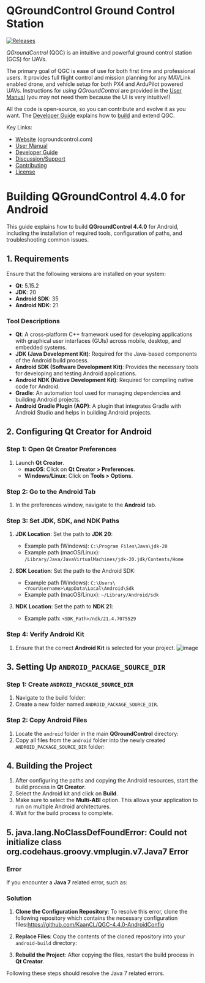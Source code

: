 # QGroundControl Ground Control Station

[![Releases](https://img.shields.io/github/release/mavlink/QGroundControl.svg)](https://github.com/mavlink/QGroundControl/releases)

*QGroundControl* (QGC) is an intuitive and powerful ground control station (GCS) for UAVs.

The primary goal of QGC is ease of use for both first time and professional users.
It provides full flight control and mission planning for any MAVLink enabled drone, and vehicle setup for both PX4 and ArduPilot powered UAVs. Instructions for *using QGroundControl* are provided in the [User Manual](https://docs.qgroundcontrol.com/en/) (you may not need them because the UI is very intuitive!)

All the code is open-source, so you can contribute and evolve it as you want.
The [Developer Guide](https://dev.qgroundcontrol.com/en/) explains how to [build](https://dev.qgroundcontrol.com/en/getting_started/) and extend QGC.


Key Links:
* [Website](http://qgroundcontrol.com) (qgroundcontrol.com)
* [User Manual](https://docs.qgroundcontrol.com/en/)
* [Developer Guide](https://dev.qgroundcontrol.com/en/)
* [Discussion/Support](https://docs.qgroundcontrol.com/en/Support/Support.html)
* [Contributing](https://dev.qgroundcontrol.com/en/contribute/)
* [License](https://github.com/mavlink/qgroundcontrol/blob/master/COPYING.md)

# Building QGroundControl 4.4.0 for Android

This guide explains how to build **QGroundControl 4.4.0** for Android, including the installation of required tools, configuration of paths, and troubleshooting common issues.

## 1. Requirements

Ensure that the following versions are installed on your system:

- **Qt**: 5.15.2
- **JDK**: 20
- **Android SDK**: 35
- **Android NDK**: 21

### Tool Descriptions
- **Qt**: A cross-platform C++ framework used for developing applications with graphical user interfaces (GUIs) across mobile, desktop, and embedded systems.
- **JDK (Java Development Kit)**: Required for the Java-based components of the Android build process.
- **Android SDK (Software Development Kit)**: Provides the necessary tools for developing and testing Android applications.
- **Android NDK (Native Development Kit)**: Required for compiling native code for Android.
- **Gradle**: An automation tool used for managing dependencies and building Android projects.
- **Android Gradle Plugin (AGP)**: A plugin that integrates Gradle with Android Studio and helps in building Android projects.

## 2. Configuring Qt Creator for Android

### Step 1: Open Qt Creator Preferences
1. Launch **Qt Creator**.
   - **macOS**: Click on **Qt Creator > Preferences**.
   - **Windows/Linux**: Click on **Tools > Options**.

### Step 2: Go to the Android Tab
1. In the preferences window, navigate to the **Android** tab.

### Step 3: Set JDK, SDK, and NDK Paths
1. **JDK Location**: Set the path to **JDK 20**:
   - Example path (Windows): `C:\Program Files\Java\jdk-20`
   - Example path (macOS/Linux): `/Library/Java/JavaVirtualMachines/jdk-20.jdk/Contents/Home`
   
2. **SDK Location**: Set the path to the Android SDK:
   - Example path (Windows): `C:\Users\<YourUsername>\AppData\Local\Android\Sdk`
   - Example path (macOS/Linux): `~/Library/Android/sdk`
   
3. **NDK Location**: Set the path to **NDK 21**:
   - Example path: `<SDK_Path>/ndk/21.4.7075529`

### Step 4: Verify Android Kit
1. Ensure that the correct **Android Kit** is selected for your project.
 ![image](https://github.com/user-attachments/assets/0f913b7e-0b49-4673-b47b-156fca1664bc)


## 3. Setting Up `ANDROID_PACKAGE_SOURCE_DIR`

### Step 1: Create `ANDROID_PACKAGE_SOURCE_DIR`
1. Navigate to the build folder:
2. Create a new folder named `ANDROID_PACKAGE_SOURCE_DIR`.

### Step 2: Copy Android Files
1. Locate the `android` folder in the main **QGroundControl** directory:
2. Copy all files from the `android` folder into the newly created `ANDROID_PACKAGE_SOURCE_DIR` folder:

## 4. Building the Project

1. After configuring the paths and copying the Android resources, start the build process in **Qt Creator**.
2. Select the Android kit and click on **Build**.
3. Make sure to select the **Multi-ABI** option. This allows your application to run on multiple Android architectures.
4. Wait for the build process to complete.

## 5. java.lang.NoClassDefFoundError: Could not initialize class org.codehaus.groovy.vmplugin.v7.Java7 Error

### Error
If you encounter a **Java 7** related error, such as:
### Solution
1. **Clone the Configuration Repository**: 
   To resolve this error, clone the following repository which contains the necessary configuration files:https://github.com/KaanCL/QGC-4.4.0-AndroidConfig

2. **Replace Files**:
Copy the contents of the cloned repository into your `android-build` directory:

3. **Rebuild the Project**:
After copying the files, restart the build process in **Qt Creator**.

Following these steps should resolve the Java 7 related errors.
